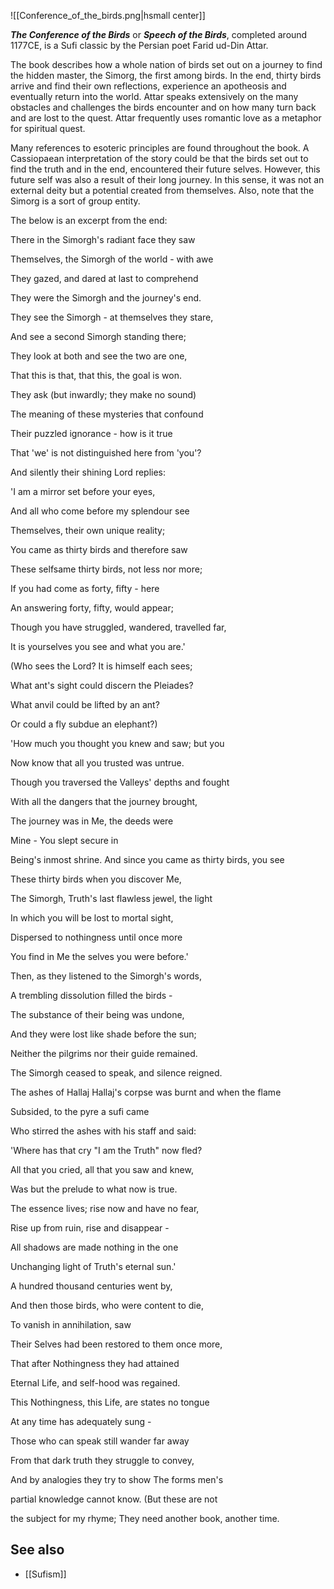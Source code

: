 
![[Conference_of_the_birds.png|hsmall center]]


_**The Conference of the Birds**_ or _**Speech of the Birds**_, completed around 1177CE, is a Sufi classic by the Persian poet Farid ud-Din Attar.

The book describes how a whole nation of birds set out on a journey to find the hidden master, the Simorg, the first among birds. In the end, thirty birds arrive and find their own reflections, experience an apotheosis and eventually return into the world. Attar speaks extensively on the many obstacles and challenges the birds encounter and on how many turn back and are lost to the quest. Attar frequently uses romantic love as a metaphor for spiritual quest.

Many references to esoteric principles are found throughout the book. A Cassiopaean interpretation of the story could be that the birds set out to find the truth and in the end, encountered their future selves. However, this future self was also a result of their long journey. In this sense, it was not an external deity but a potential created from themselves. Also, note that the Simorg is a sort of group entity.

The below is an excerpt from the end:

There in the Simorgh's radiant face they saw

Themselves, the Simorgh of the world - with awe

They gazed, and dared at last to comprehend

They were the Simorgh and the journey's end.

They see the Simorgh - at themselves they stare,

And see a second Simorgh standing there;

They look at both and see the two are one,

That this is that, that this, the goal is won.

They ask (but inwardly; they make no sound)

The meaning of these mysteries that confound

Their puzzled ignorance - how is it true

That 'we' is not distinguished here from 'you'?

And silently their shining Lord replies:

'I am a mirror set before your eyes,

And all who come before my splendour see

Themselves, their own unique reality;

You came as thirty birds and therefore saw

These selfsame thirty birds, not less nor more;

If you had come as forty, fifty - here

An answering forty, fifty, would appear;

Though you have struggled, wandered, travelled far,

It is yourselves you see and what you are.'

(Who sees the Lord? It is himself each sees;

What ant's sight could discern the Pleiades?

What anvil could be lifted by an ant?

Or could a fly subdue an elephant?)

'How much you thought you knew and saw; but you

Now know that all you trusted was untrue.

Though you traversed the Valleys' depths and fought

With all the dangers that the journey brought,

The journey was in Me, the deeds were

Mine - You slept secure in

Being's inmost shrine. And since you came as thirty birds, you see

These thirty birds when you discover Me,

The Simorgh, Truth's last flawless jewel, the light

In which you will be lost to mortal sight,

Dispersed to nothingness until once more

You find in Me the selves you were before.'

Then, as they listened to the Simorgh's words,

A trembling dissolution filled the birds -

The substance of their being was undone,

And they were lost like shade before the sun;

Neither the pilgrims nor their guide remained.

The Simorgh ceased to speak, and silence reigned.

The ashes of Hallaj Hallaj's corpse was burnt and when the flame

Subsided, to the pyre a sufi came

Who stirred the ashes with his staff and said:

'Where has that cry "I am the Truth" now fled?

All that you cried, all that you saw and knew,

Was but the prelude to what now is true.

The essence lives; rise now and have no fear,

Rise up from ruin, rise and disappear -

All shadows are made nothing in the one

Unchanging light of Truth's eternal sun.'

A hundred thousand centuries went by,

And then those birds, who were content to die,

To vanish in annihilation, saw

Their Selves had been restored to them once more,

That after Nothingness they had attained

Eternal Life, and self-hood was regained.

This Nothingness, this Life, are states no tongue

At any time has adequately sung -

Those who can speak still wander far away

From that dark truth they struggle to convey,

And by analogies they try to show The forms men's

partial knowledge cannot know. (But these are not

the subject for my rhyme; They need another book, another time.

See also
--------

*   [[Sufism]]